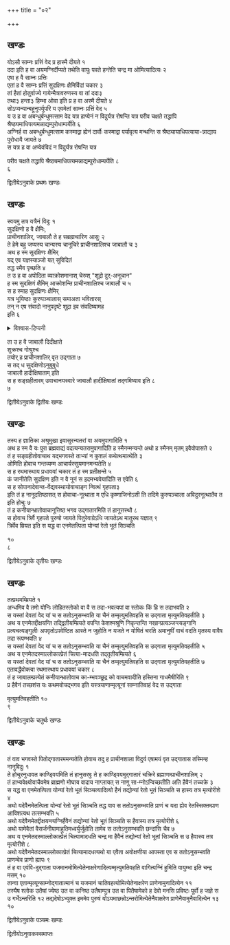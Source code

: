 +++
title = "०२"

+++
## खण्डः
 

योऽसौ साम्नः प्रत्तिं वेद प्र हास्मै दीयते १   
ददा इति ह वा
अयमग्निर्दीप्यते तथेति वायुः पवते हन्तेति
चन्द्र मा ओमित्यादित्यः २   
एषा ह वै साम्नः प्रत्तिः  
एतां ह वै साम्नः प्रत्तिं सुदक्षिणः क्षैमिर्विदां चकार ३   
तां हैतां होतुर्वाज्ये गायेन्मैत्रावरुणस्य वा तां ददा३   
तथा३ हन्ता३  हिम्भा ओवा इति प्र ह
वा अस्मै दीयते ४   
सोऽप्यन्यान्बहूनुपर्युपरि य एवमेतां साम्नः प्रत्तिं वेद
५   
य उ ह वा अबन्धुर्बन्धुमत्साम वेद यत्र हाप्येनं न विदुर्यत्र रोषन्ति
यत्र परीव चक्षते तद्धापि
श्रैष्ठ्यमाधिपत्यमन्नाद्यम्पुरोधाम्पर्येति
६   
अग्निर्ह वा अबन्धुर्बन्धुमत्साम कस्माद्वा ह्येनं दार्वोः कस्माद्वा
पर्यावृत्य मन्थन्ति स श्रैष्ठ्यायाधिपत्याया-न्नाद्याय पुरोधायै
जायते ७   
स यत्र ह वा अप्येवंविदं न विदुर्यत्र रोषन्ति यत्र 

परीव चक्षते तद्धापि श्रैष्ठ्यमाधिपत्यमन्नाद्यम्पुरोधाम्पर्येति ८   
६   


द्वितीयेऽनुवाके प्रथमः खण्डः

## खण्डः 

 

स्वयमु तत्र यत्रैनं विदुः १   
सुदक्षिणो ह वै क्षैमिः,  
प्राचीनशालिर्, जाबालौ
ते ह सब्रह्मचारिण आसुः २   
ते हेमे बहु जप्यस्य चान्यस्य चानूचिरे प्राचीनशालिश्च जाबालौ च ३   
अथ ह स्म सुदक्षिणः क्षैमिर्  
यद् एव यज्ञस्याञ्जो यत् सुविदितं  
तद्ध स्मैव पृच्छति ४   
त उ ह वा अपोदिता
व्याक्रोशमानाश् चेरुश् "शूद्रो दुर्-अनूचान"  
ह स्म सुदक्षिणं क्षैमिम् आक्रोशन्ति प्राचीनशालिश्च जाबालौ च ५   
स ह स्माह सुदक्षिणः क्षैमिर्  
यत्र भूयिष्ठाः कुरुपञ्चालास् समाअता भवितारस्  
तन् न एष संवादो नानुपदृष्टे शूद्रा इव संवदिष्यामह  
इति ६   

<details><summary>विश्वास-टिप्पनी</summary>

व्यक्तम् अत्र स-मध्यस्थत्वात् सभ्यताया वा, ससार्वजनिकत्वाद् धैर्यस्य वातिशयो ऽशूद्रपक्षे।
</details>


ता उ ह वै जाबालौ दिदीक्षाते  
शुक्रश्च गोश्रुश्च  
तयोर् ह प्राचीनशालिर् वृत उद्गाता ७   
स तद् ध सुदक्षिणोऽनुबुबुधे  
जाबालौ हादीक्षिषाताम् इति  
स ह सङ्ग्रहीतारम् उवाचानयस्वारे जाबालौ हादीक्षिषातां तद्गमिष्याव इति ८   
७   


द्वितीयेऽनुवाके द्वितीयः खण्डः

## खण्डः 

 

तस्य ह ज्ञातिका अश्रुमुखा इवासुरन्यतरां वा अयमुपागादिति १   
अथ ह स्म वै यः पुरा ब्रह्मवाद्यं वदत्यन्यतरामुपागादिति ह स्मैनम्मन्यन्ते अथो ह स्मैनम् मृतम् इवैवोपासते २   
तं ह सङ्ग्रहीतोवाचाथ यद्भगवस्ते
ताभ्यां न कुशलं कथेत्थमात्थेति ३   
ओमिति होवाच गन्तव्यम्म
आचार्यस्सुयमानमन्यतेति ४   
स ह रथमास्थाय
प्रधावयां चकार तं ह स्म प्रतीक्षन्ते ५   
कं जानीतेति सुदक्षिण इति
न वै नूनं स इदमभ्यवेयादिति स एवेति ६   
स ह
सोपानादेवान्त-र्वेद्यवस्थायोवाचाङ्ग
न्वित्थं गृहपता३   
इति तं ह नानूदतिष्ठासत् स होवाचा-नूत्थाता म एधि
कृष्णाजिनोऽसी ति तदिमे कुरुपञ्चाला अविदुरनूत्थातैव त इति
होचुः ७   
तं ह कनीयान्भ्रातोवाचानूत्तिष्ठ भगव उद्गातारमिति तं हानूत्तस्थौ
८   
स होवाच त्रिर्वै गृहपते पुरुषो जायते पितुरेवाग्रेऽधि जायतेऽथ मातुरथ
यज्ञात् ९   
त्रिर्वेव म्रियत इति स यद्ध वा एनमेतत्पिता योन्यां रेतो भूतं
सिञ्चति 

१०   
८   


द्वितीयेऽनुवाके तृतीयः खण्डः

## खण्डः 

 

तत्प्रथमम्म्रियते १   
अन्धमिव वै तमो योनिः लोहितस्तोको वा वै स
तदा-भवत्यपां वा स्तोकः किं हि स तदाभवति २   
स यस्तां
देवतां वेद यां च स ततोऽनुसम्भवति या चैनं तम्मृत्युमतिवहति स उद्गाता
मृत्युमतिवहतीति ३   
अथ य एनमेतद्दीक्षयन्ति तद्द्वितीयम्म्रियते
वपन्ति केशश्मश्रूणि निकृन्तन्ति नखान्प्रत्यञ्जन्त्यङ्गानि
प्रत्यचत्यङ्गुलीः अपवृतोऽपवेष्टित आस्ते न जुहोति न
यजते न योषितं चरति अमानुषीं वाचं वदति मृतस्य वावैष तदा रूपम्भवति ४   
स
यस्तां देवतां वेद यां च स ततोऽनुसम्भवति या चैनं तम्मृत्युमतिवहति
स उद्गाता मृत्युमतिवहतीति ५   
अथ य एनमेतदस्माल्लोकात्प्रेतं चित्या-मादधति
तद्तृतीयम्म्रियते ६   
स यस्तां देवतां वेद यां च स ततोऽनुसम्भवति या चैनं
तम्मृत्युमतिवहति स उद्गाता मृत्युमतिवहतीति ७   
एतावद्धैवोक्त्वा
रथमास्थाय प्रधावयां चकार ८   
तं ह जाबालम्प्रत्येतं
कनीयान्भ्रातोवाच का-म्भवञ्छूद्र को वाचमवादीति हस्तिना
गाधमैषीरिति ९   
प्र हैवैनं तच्छशंस यः कथमवोचद्भगव इति
यस्त्रयाणाम्मृत्यूनां साम्नातिवाहं वेद स उद्गाता 

मृत्युमतिवहतीति १०   
९   


द्वितीयेऽनुवाके चतुर्थः खण्डः

## खण्डः 

 

तं वाव भगवस्ते पितोद्गातारममन्यतेति होवाच तदु ह प्राचीनशाला विदुर्य
एषामयं वृत उद्गातास तस्मिन्ह नानुविदुः १   
ते होचुरनुधावत
काण्ड्वियमिति तं हानुसस्रुः ते ह काण्ड्वियमुद्गातारं
चक्रिरे ब्रह्माणम्प्राचीनशालिम् २   
तं हाभ्यवेक्ष्योवाचैवमेष
ब्राह्मणो मोघाय वादाय नाग्लायत् स नाणु सा-म्नोऽन्विच्छतीति अति
हैवैनं तच्चक्रे ३   
स यद्ध वा एनमेतत्पिता योन्यां रेतो भूतं
सिञ्चत्यादित्यो हैनं तद्योन्यां रेतो भूतं सिञ्चति स हास्य तत्र
मृत्योरीशे ४   
अथो यदेवैनमेतत्पिता योन्यां रेतो भूतं सिञ्चति तद्ध
वाव स ततोऽनुसम्भवति प्राणं च यदा ह्येव रेतस्सिक्तम्प्राण आविशत्यथ
तत्सम्भवति ५   
अथो यदेवैनमेतद्दीक्षयन्त्यग्निर्हैवैनं तद्योन्यां
रेतो भूतं सिञ्चति स हैवास्य तत्र मृत्योरीशे ६   
अथो यामेवैतां
वैसर्जनीयामाहुतिमध्वर्युर्जुहोति तामेव स
ततोऽनुसम्भवति छन्दांसि चैव ७   
अथ य एनमेतदस्माल्लोकात्प्रेतं
चित्यामादधति चन्द्र मा हैवैनं तद्योन्यां रेतो भूतां सिञ्चति स उ
हैवास्य तत्र मृत्योरीशे ८   
अथो यदेवैनमेतदस्माल्लोकात्प्रेतं
चित्यामादधत्यथो या एवैता अवोक्षणीया आपस्ता एव स ततोऽनुसम्भवति
प्राणम्वेव प्राणो ह्यापः ९   
तं ह वा एवंवि-दुद्गाता
यजमानमोमित्येतेनाक्षरेणादित्यम्मृत्युमतिवहति
वागित्यग्निं हुमिति वायुम्भा इति चन्द्र मसम् १०   
तान्वा
एतान्मृत्यून्साम्नोद्गातात्मानं च
यजमानं चातिवहत्योमित्येतेनाक्षरेण प्राणेनामुनादित्येन ११   
तस्यैष
श्लोक उतैषां ज्येष्ठ उत वा कनिष्ठ उतैषाम्पुत्र उत वा पितैषामेको ह
देवो मनसि प्रविष्टः पूर्वो ह जज्ञे स उ गर्भेऽन्तरिति १२
तद्यदेषोऽभ्युक्त इममेव पुरुषं
योऽयमाछन्नोऽन्तरोमित्येतेनैवाक्षरेण प्राणेनैवामुनैवादित्येन १३   
१०   


द्वितीयेऽनुवाके पञ्चमः खण्डः


द्वितीयोऽनुवाकस्समाप्तः 
